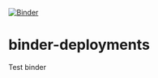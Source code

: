 [![Binder](https://mybinder.org/badge_logo.svg)](https://mybinder.org/v2/gh/markthebault/binder-deployments.git/HEAD)
# binder-deployments
Test binder
